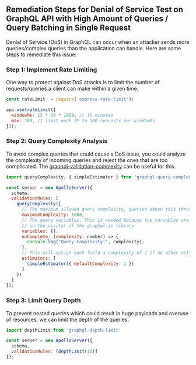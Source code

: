 

## Remediation Steps for Denial of Service Test on GraphQL API with High Amount of Queries / Query Batching in Single Request
Denial of Service (DoS) in GraphQL can occur when an attacker sends more queries/complex queries than the application can handle. Here are some steps to remediate this issue:

### Step 1: Implement Rate Limiting
One way to protect against DoS attacks is to limit the number of requests/queries a client can make within a given time. 

```javascript
const rateLimit  = require('express-rate-limit');

app.use(rateLimit({
  windowMs: 15 * 60 * 1000, // 15 minutes
  max: 100, // limit each IP to 100 requests per windowMs
}));
```

### Step 2: Query Complexity Analysis
To avoid complex queries that could cause a DoS issue, you could analyze the complexity of incoming queries and reject the ones that are too complicated. The [graphql-validation-complexity](https://www.npmjs.com/package/@socialgouv/graphql-validation-complexity) can be useful for this.

```javascript
import queryComplexity, { simpleEstimator } from 'graphql-query-complexity';

const server = new ApolloServer({
  schema,
  validationRules: [
    queryComplexity({
      // The maximum allowed query complexity, queries above this threshold will be rejected
      maximumComplexity: 1000,
      // The query variables. This is needed because the variables are not available 
      // in the visitor of the graphql-js library
      variables: {},
      onComplete: (complexity: number) => {
        console.log("Query Complexity:", complexity);
      },
      // This will assign each field a complexity of 1 if no other estimator returned a value.
      estimators: [
        simpleEstimator({ defaultComplexity: 1 })
      ]
    })
  ]
});
```

### Step 3: Limit Query Depth
To prevent nested queries which could result in huge payloads and overuse of resources, we can limit the depth of the queries.

```javascript
import depthLimit from 'graphql-depth-limit'

const server = new ApolloServer({
  schema,
  validationRules: [depthLimit(10)]
});
```